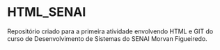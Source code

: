 # HTML_SENAI
Repositório criado para a primeira atividade envolvendo HTML e GIT do curso de Desenvolvimento de Sistemas do SENAI Morvan Figueiredo.
